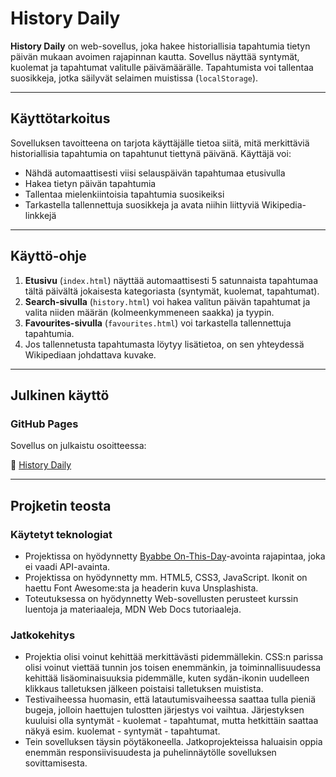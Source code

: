 # History Daily

**History Daily** on web-sovellus, joka hakee historiallisia tapahtumia tietyn päivän mukaan avoimen rajapinnan kautta. Sovellus näyttää syntymät, kuolemat ja tapahtumat valitulle päivämäärälle. Tapahtumista voi tallentaa suosikkeja, jotka säilyvät selaimen muistissa (`localStorage`).

---

## Käyttötarkoitus

Sovelluksen tavoitteena on tarjota käyttäjälle tietoa siitä, mitä merkittäviä historiallisia tapahtumia on tapahtunut tiettynä päivänä. Käyttäjä voi:
- Nähdä automaattisesti viisi selauspäivän tapahtumaa etusivulla
- Hakea tietyn päivän tapahtumia
- Tallentaa mielenkiintoisia tapahtumia suosikeiksi
- Tarkastella tallennettuja suosikkeja ja avata niihin liittyviä Wikipedia-linkkejä

---

## Käyttö-ohje

1. **Etusivu** (`index.html`) näyttää automaattisesti 5 satunnaista tapahtumaa tältä päivältä jokaisesta kategoriasta (syntymät, kuolemat, tapahtumat).
2. **Search-sivulla** (`history.html`) voi hakea valitun päivän tapahtumat ja valita niiden määrän (kolmeenkymmeneen saakka) ja tyypin.
3. **Favourites-sivulla** (`favourites.html`) voi tarkastella tallennettuja tapahtumia.
4. Jos tallennetusta tapahtumasta löytyy lisätietoa, on sen yhteydessä Wikipediaan johdattava kuvake.

---

## Julkinen käyttö

### GitHub Pages

Sovellus on julkaistu osoitteessa:

🔗 [History Daily](https://satupa.github.io/historydaily/)

---

## Projketin teosta

### Käytetyt teknologiat

- Projektissa on hyödynnetty [Byabbe On-This-Day](https://byabbe.se/on-this-day)-avointa rajapintaa, joka ei vaadi API-avainta. 
- Projektissa on hyödynnetty mm. HTML5, CSS3, JavaScript. Ikonit on haettu Font Awesome:sta ja headerin kuva Unsplashista.
- Toteutuksessa on hyödynnetty Web-sovellusten perusteet kurssin luentoja ja materiaaleja, MDN Web Docs tutoriaaleja. 

### Jatkokehitys

- Projektia olisi voinut kehittää merkittävästi pidemmällekin. CSS:n parissa olisi voinut viettää tunnin jos toisen enemmänkin, ja toiminnallisuudessa kehittää lisäominaisuuksia pidemmälle, kuten sydän-ikonin uudelleen klikkaus talletuksen jälkeen poistaisi talletuksen muistista. 
- Testivaiheessa huomasin, että latautumisvaiheessa saattaa tulla pieniä bugeja, jolloin haettujen tulostten järjestys voi vaihtua. Järjestyksen kuuluisi olla syntymät - kuolemat - tapahtumat, mutta hetkittäin saattaa näkyä esim. kuolemat - syntymät - tapahtumat. 
- Tein sovelluksen täysin pöytäkoneella. Jatkoprojekteissa haluaisin oppia enemmän responsiivisuudesta ja puhelinnäytölle sovelluksen sovittamisesta. 